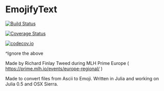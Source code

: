 # EmojifyText

[![Build Status](https://travis-ci.org/RichardoC/EmojifyText.jl.svg?branch=master)](https://travis-ci.org/RichardoC/EmojifyText.jl)

[![Coverage Status](https://coveralls.io/repos/RichardoC/EmojifyText.jl/badge.svg?branch=master&service=github)](https://coveralls.io/github/RichardoC/EmojifyText.jl?branch=master)

[![codecov.io](http://codecov.io/github/RichardoC/EmojifyText.jl/coverage.svg?branch=master)](http://codecov.io/github/RichardoC/EmojifyText.jl?branch=master)

^Ignore the above

Made by Richard Finlay Tweed during MLH Prime Europe ( https://prime.mlh.io/events/europe-regional/ )

Made to convert files from Ascii to Emoji. Written in Julia and working on Julia 0.5 and OSX Sierra.
